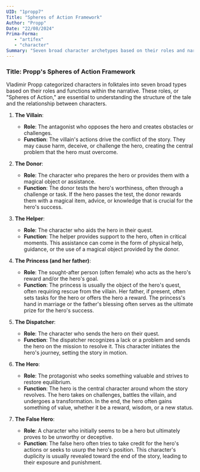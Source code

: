 ```yaml
---
UID: "1propp7"
Title: "Spheres of Action Framework"
Author: "Propp"
Date: "22/08/2024"
Prima-Forma: 
   - "artifex" 
   - "character"
Summary: "Seven broad character archetypes based on their roles and narrative functions"
---
```


### Title: **Propp's Spheres of Action Framework**
Vladimir Propp categorized characters in folktales into seven broad types based on their roles and functions within the narrative. These roles, or "Spheres of Action," are essential to understanding the structure of the tale and the relationship between characters.

1. **The Villain**:
   - **Role**: The antagonist who opposes the hero and creates obstacles or challenges.
   - **Function**: The villain's actions drive the conflict of the story. They may cause harm, deceive, or challenge the hero, creating the central problem that the hero must overcome.

2. **The Donor**:
   - **Role**: The character who prepares the hero or provides them with a magical object or assistance.
   - **Function**: The donor tests the hero's worthiness, often through a challenge or task. If the hero passes the test, the donor rewards them with a magical item, advice, or knowledge that is crucial for the hero's success.

3. **The Helper**:
   - **Role**: The character who aids the hero in their quest.
   - **Function**: The helper provides support to the hero, often in critical moments. This assistance can come in the form of physical help, guidance, or the use of a magical object provided by the donor.

4. **The Princess (and her father)**:
   - **Role**: The sought-after person (often female) who acts as the hero's reward and/or the hero's goal.
   - **Function**: The princess is usually the object of the hero's quest, often requiring rescue from the villain. Her father, if present, often sets tasks for the hero or offers the hero a reward. The princess's hand in marriage or the father's blessing often serves as the ultimate prize for the hero's success.

5. **The Dispatcher**:
   - **Role**: The character who sends the hero on their quest.
   - **Function**: The dispatcher recognizes a lack or a problem and sends the hero on the mission to resolve it. This character initiates the hero's journey, setting the story in motion.

6. **The Hero**:
   - **Role**: The protagonist who seeks something valuable and strives to restore equilibrium.
   - **Function**: The hero is the central character around whom the story revolves. The hero takes on challenges, battles the villain, and undergoes a transformation. In the end, the hero often gains something of value, whether it be a reward, wisdom, or a new status.

7. **The False Hero**:
   - **Role**: A character who initially seems to be a hero but ultimately proves to be unworthy or deceptive.
   - **Function**: The false hero often tries to take credit for the hero's actions or seeks to usurp the hero's position. This character's duplicity is usually revealed toward the end of the story, leading to their exposure and punishment.